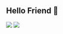 ## Hello Friend 🤖 ##

<div>
  <img src="https://github-readme-stats.vercel.app/api?username=pedrohilan&theme=dark" />
  <img src="https://github-readme-stats.vercel.app/api/top-langs/?username=pedrohilan&layout=compact" />
</div>

<!--
**pedrohilan/pedrohilan** is a ✨ _special_ ✨ repository because its `README.md` (this file) appears on your GitHub profile.

Here are some ideas to get you started:

- 🔭 I’m currently working on ...
- 🌱 I’m currently learning ...
- 👯 I’m looking to collaborate on ...
- 🤔 I’m looking for help with ...
- 💬 Ask me about ...
- 📫 How to reach me: ...
- 😄 Pronouns: ...
- ⚡ Fun fact: ...
-->

